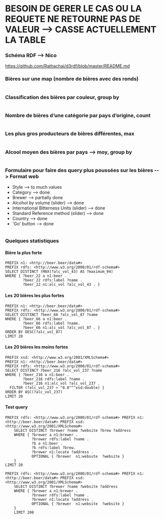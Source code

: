 # BESOIN DE GERER LE CAS OU LA REQUETE NE RETOURNE PAS DE VALEUR --> CASSE ACTUELLEMENT LA TABLE

### Schéma RDF --> Nico
https://github.com/Rathachai/d3rdf/blob/master/README.md

### Bières sur une map (nombre de bières avec des ronds)
```
```

### Classification des bières par couleur, group by
```
```

### Nombre de bières d’une catégorie par pays d’origine, count
```
```

### Les plus gros producteurs de bières différentes, max
```
```

### Alcool moyen des bières par pays --> moy, group by
```
```

### Formulaire pour faire des query plus poussées sur les bières --> Format web
- Style --> to much values
- Category --> done
- Brewer --> partially done
- Alcohol by volume (slider) --> done
- International Bitterness Units (slider) --> done
- Standard Reference method (slider) --> done
- Country --> done
- 'Go' button --> done
```
```

### Quelques statistiques


#### Bière la plus forte
```
PREFIX n1: <http://beer.beer/data#>
PREFIX rdfs: <http://www.w3.org/2000/01/rdf-schema#>
SELECT DISTINCT (MAX(?alc_vol_43) AS ?maximum_94)
WHERE { ?beer_22 a n1:beer .
  		?beer_22 rdfs:label ?name .
        ?beer_22 n1:alc_vol ?alc_vol_43 . }
```

#### Les 20 bières les plus fortes
```
PREFIX n1: <http://beer.beer/data#>
PREFIX rdfs: <http://www.w3.org/2000/01/rdf-schema#>
SELECT DISTINCT ?beer_66 ?alc_vol_87 ?name
WHERE { ?beer_66 a n1:beer .
  		?beer_66 rdfs:label ?name.
        ?beer_66 n1:alc_vol ?alc_vol_87 . }
ORDER BY DESC(?alc_vol_87)
LIMIT 20
```

#### Les 20 bières les moins fortes
```
PREFIX xsd: <http://www.w3.org/2001/XMLSchema#>
PREFIX n1: <http://beer.beer/data#>
PREFIX rdfs: <http://www.w3.org/2000/01/rdf-schema#>
SELECT DISTINCT ?beer_216 ?alc_vol_237 ?name
WHERE { ?beer_216 a n1:beer .
  		?beer_216 rdfs:label ?name .
        ?beer_216 n1:alc_vol ?alc_vol_237 .
  FILTER (?alc_vol_237 > "0.0"^^xsd:double) }
ORDER BY ASC(?alc_vol_237)
LIMIT 20
```

#### Test query
```
PREFIX rdfs: <http://www.w3.org/2000/01/rdf-schema#> PREFIX n1: <http://beer.beer/data#> PREFIX xsd: <http://www.w3.org/2001/XMLSchema#>
    SELECT DISTINCT ?brewer ?name ?website ?brew ?address 
    WHERE { ?brewer a n1:brewer .
            ?brewer rdfs:label ?name .
			?b a n1:beer .
  			?b rdfs:label ?brew.
  			?brewer n1:locate ?address .
  			OPTIONAL { ?brewer  n1:websute  ?website }
    }
LIMIT 20
```

```
PREFIX rdfs: <http://www.w3.org/2000/01/rdf-schema#> PREFIX n1: <http://beer.beer/data#> PREFIX xsd: <http://www.w3.org/2001/XMLSchema#>
    SELECT DISTINCT ?brewer ?name ?website ?address 
    WHERE { ?brewer a n1:brewer .
            ?brewer rdfs:label ?name .
  			?brewer n1:locate ?address .
  			OPTIONAL { ?brewer  n1:website  ?website }
    }
    LIMIT 200
```